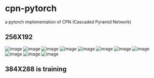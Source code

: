 # cpn-pytorch
a pytorch implementation of CPN (Cascaded Pyramid Network)
## 256X192 
![image](https://github.com/lmb633/cpn-pytorch/tree/master/images/152.jpg)
![image](https://github.com/lmb633/cpn-pytorch/tree/master/images/151.jpg)
![image](https://github.com/lmb633/cpn-pytorch/tree/master/images/160.jpg)
![image](https://github.com/lmb633/cpn-pytorch/tree/master/images/198.jpg)
![image](https://github.com/lmb633/cpn-pytorch/tree/master/images/30.jpg)
![image](https://github.com/lmb633/cpn-pytorch/tree/master/images/32.jpg)
![image](https://github.com/lmb633/cpn-pytorch/tree/master/images/36.jpg)
![image](https://github.com/lmb633/cpn-pytorch/tree/master/images/5.jpg)
![image](https://github.com/lmb633/cpn-pytorch/tree/master/images/64.jpg)
![image](https://github.com/lmb633/cpn-pytorch/tree/master/images/70.jpg)
![image](https://github.com/lmb633/cpn-pytorch/tree/master/images/1590485847(1).png)

## 384X288 is training
